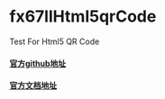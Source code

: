 # fx67llHtml5qrCode
Test For Html5 QR Code

#### [官方github地址](https://github.com/mebjas/html5-qrcode)  
#### [官方文档地址](https://blog.minhazav.dev/HTML5-QR-Code-scanning-launched-v1.0.1/#how-to-use)  
